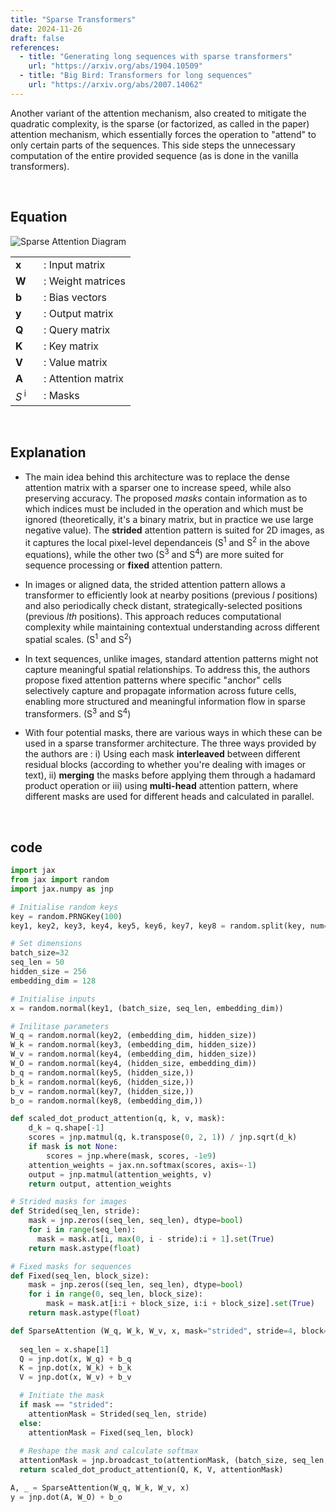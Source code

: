 ```yaml
---
title: "Sparse Transformers"
date: 2024-11-26
draft: false
references:
  - title: "Generating long sequences with sparse transformers"
    url: "https://arxiv.org/abs/1904.10509"  
  - title: "Big Bird: Transformers for long sequences"
    url: "https://arxiv.org/abs/2007.14062"
---
```


Another variant of the attention mechanism, also created to mitigate the quadratic complexity, is the sparse (or factorized, as called in the paper) attention mechanism, which essentially forces the operation to "attend" to only certain parts of the sequences. This side steps the unnecessary computation of the entire provided sequence (as is done in the vanilla transformers).

<br>

## Equation

![Sparse Attention Diagram](/images/sparse2.png)

<table style="border-collapse: collapse;">
  <tr>
    <td style="padding-right: 20px; vertical-align: middle;"><strong>x</strong></td>
    <td style="vertical-align: middle;">: Input matrix</td>
  </tr>
  <tr>
    <td style="padding-right: 20px; vertical-align: middle;"><strong>W</strong><i></i></td>
    <td style="vertical-align: middle;">: Weight matrices</td>
  </tr>
  <tr>
    <td style="padding-right: 20px; vertical-align: middle;"><strong>b</strong></td>
    <td style="vertical-align: middle;">: Bias vectors</td>
  </tr>
  <tr>
    <td style="padding-right: 20px; vertical-align: middle;"><strong>y</strong></td>
    <td style="vertical-align: middle;">: Output matrix</td>
  </tr>
  <tr>
    <td style="padding-right: 20px; vertical-align: middle;"><strong>Q</strong><i></i></td>
    <td style="vertical-align: middle;">: Query matrix</td>
  </tr>
  <tr>
    <td style="padding-right: 20px; vertical-align: middle;"><strong>K</strong><i></i></td>
    <td style="vertical-align: middle;">: Key matrix</td>
  </tr>
  <tr>
    <td style="padding-right: 20px; vertical-align: middle;"><strong>V</strong><i></i></td>
    <td style="vertical-align: middle;">: Value matrix</td>
  </tr>
  <tr>
    <td style="padding-right: 20px; vertical-align: middle;"><strong>A</strong><i></i></td>
    <td style="vertical-align: middle;">: Attention matrix</td>
  </tr>
  <tr>
    <td style="padding-right: 20px; vertical-align: middle;"><i>S</i><sup> i</sup></td>
    <td style="vertical-align: middle;">: Masks</td>
  </tr>
</table>

<br>

## Explanation

- The main idea behind this architecture was to replace the dense attention matrix with a sparser one to increase speed, while also preserving accuracy. The proposed _masks_ contain information as to which indices must be included in the operation and which must be ignored (theoretically, it's a binary matrix, but in practice we use large negative value). The **strided** attention pattern is suited for 2D images, as it captures the local pixel-level dependanceis (S<sup>1</sup> and S<sup>2</sup> in the above equations), while the other two (S<sup>3</sup> and S<sup>4</sup>) are more suited for sequence processing or **fixed** attention pattern.

- In images or aligned data, the strided attention pattern allows a transformer to efficiently look at nearby positions (previous *l* positions) and also periodically check distant, strategically-selected positions (previous *lth* positions). This approach reduces computational complexity while maintaining contextual understanding across different spatial scales. (S<sup>1</sup> and S<sup>2</sup>)

- In text sequences, unlike images, standard attention patterns might not capture meaningful spatial relationships. To address this, the authors propose fixed attention patterns where specific "anchor" cells selectively capture and propagate information across future cells, enabling more structured and meaningful information flow in sparse transformers. (S<sup>3</sup> and S<sup>4</sup>)

- With four potential masks, there are various ways in which these can be used in a sparse transformer architecture. The three ways provided by the authors are : i) Using each mask **interleaved** between different residual blocks (according to whether you're dealing with images or text), ii) **merging** the masks before applying them through a hadamard product operation or iii) using **multi-head** attention pattern, where different masks are used for different heads and calculated in parallel.

<br>

## code

```python
import jax
from jax import random
import jax.numpy as jnp

# Initialise random keys
key = random.PRNGKey(100)
key1, key2, key3, key4, key5, key6, key7, key8 = random.split(key, num=8)

# Set dimensions
batch_size=32
seq_len = 50
hidden_size = 256
embedding_dim = 128

# Initialise inputs
x = random.normal(key1, (batch_size, seq_len, embedding_dim))

# Inilitase parameters
W_q = random.normal(key2, (embedding_dim, hidden_size))
W_k = random.normal(key3, (embedding_dim, hidden_size))
W_v = random.normal(key4, (embedding_dim, hidden_size))
W_O = random.normal(key4, (hidden_size, embedding_dim))
b_q = random.normal(key5, (hidden_size,))
b_k = random.normal(key6, (hidden_size,))
b_v = random.normal(key7, (hidden_size,))
b_o = random.normal(key8, (embedding_dim,))

def scaled_dot_product_attention(q, k, v, mask):
    d_k = q.shape[-1]
    scores = jnp.matmul(q, k.transpose(0, 2, 1)) / jnp.sqrt(d_k)
    if mask is not None:
        scores = jnp.where(mask, scores, -1e9)
    attention_weights = jax.nn.softmax(scores, axis=-1)
    output = jnp.matmul(attention_weights, v)
    return output, attention_weights

# Strided masks for images
def Strided(seq_len, stride):
    mask = jnp.zeros((seq_len, seq_len), dtype=bool)
    for i in range(seq_len):
      mask = mask.at[i, max(0, i - stride):i + 1].set(True)
    return mask.astype(float)

# Fixed masks for sequences
def Fixed(seq_len, block_size):
    mask = jnp.zeros((seq_len, seq_len), dtype=bool)
    for i in range(0, seq_len, block_size):
        mask = mask.at[i:i + block_size, i:i + block_size].set(True)
    return mask.astype(float)

def SparseAttention (W_q, W_k, W_v, x, mask="strided", stride=4, block=4):
  
  seq_len = x.shape[1]
  Q = jnp.dot(x, W_q) + b_q
  K = jnp.dot(x, W_k) + b_k
  V = jnp.dot(x, W_v) + b_v

  # Initiate the mask
  if mask == "strided":
    attentionMask = Strided(seq_len, stride)
  else:
    attentionMask = Fixed(seq_len, block)
  
  # Reshape the mask and calculate softmax
  attentionMask = jnp.broadcast_to(attentionMask, (batch_size, seq_len, seq_len))
  return scaled_dot_product_attention(Q, K, V, attentionMask)

A, _ = SparseAttention(W_q, W_k, W_v, x)
y = jnp.dot(A, W_O) + b_o
```